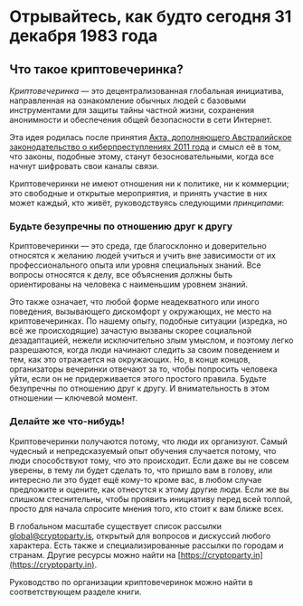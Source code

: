Отрывайтесь, как будто сегодня 31 декабря 1983 года
===================================================


## Что такое криптовечеринка?

*Криптовечеринка* — это децентрализованная глобальная инициатива, направленная на ознакомление обычных людей с базовыми инструментами для защиты тайны частной жизни, сохранения анонимности и обеспечения общей безопасности в сети Интернет.

Эта идея родилась после принятия [Акта, дополняющего Австралийское законодательство о киберпреступлениях 2011 года](http://theconversation.edu.au/cybercrime-bill-makes-it-through-but-what-does-that-mean-for-you-8953) и смысл её в том, что законы, подобные этому, станут безосновательными, когда все начнут шифровать свои каналы связи.

Криптовечеринки не имеют отношения ни к политике, ни к коммерции; это свободные и открытые мероприятия, и принять участие в них может каждый, кто живёт, руководствуясь следующими *принципами*:


### Будьте безупречны по отношению друг к другу

Криптовечеринки — это среда, где благосклонно и доверительно относятся к желанию людей учиться и учить вне зависимости от их профессионального опыта или уровня специальных знаний. Все вопросы относятся к делу, все объяснения должны быть ориентированы на человека с наименьшим уровнем знаний.

Это также означает, что любой форме неадекватного или иного поведения, вызывающего дискомфорт у окружающих, не место на криптовечеринках. По нашему опыту, подобные ситуации (изредка, но всё же происходящие) зачастую вызваны скорее социальной дезадаптацией, нежели исключительно злым умыслом, и поэтому легко разрешаются, когда люди начинают следить за своим поведением и тем, как это отражается на окружающих. Но, в конце концов, организаторы вечеринки отвечают за то, чтобы попросить человека уйти, если он не придерживается этого простого правила. Будьте безупречны по отношению друг к другу. И внимательность в этом отношении — ключевой момент.


### Делайте же что-нибудь!

Криптовечеринки получаются потому, что люди их организуют. Самый чудесный и непредсказуемый опыт обучения случается потому, что люди способствуют тому, что это происходит. Если даже вы не совсем уверены, в тему ли будет сделать то, что пришло вам в голову, или интересно ли это будет ещё кому-то кроме вас, в любом случае предложите и оцените, как отнесутся к этому другие люди. Если же вы слишком стеснительны, чтобы проявить инициативу перед всей толпой, просто для начала спросите мнения того, кто стоит к вам ближе всех.

В глобальном масштабе существует список рассылки [<global@cryptoparty.is>](https://cryptoparty.is/mailman/listinfo/global), открытый для вопросов и дискуссий любого характера. Есть также и специализированные рассылки по городам и странам. Другие ресурсы можно найти на [https://cryptoparty.in](https://cryptoparty.in).

Руководство по организации криптовечеринок можно найти в соответствующем разделе книги.

